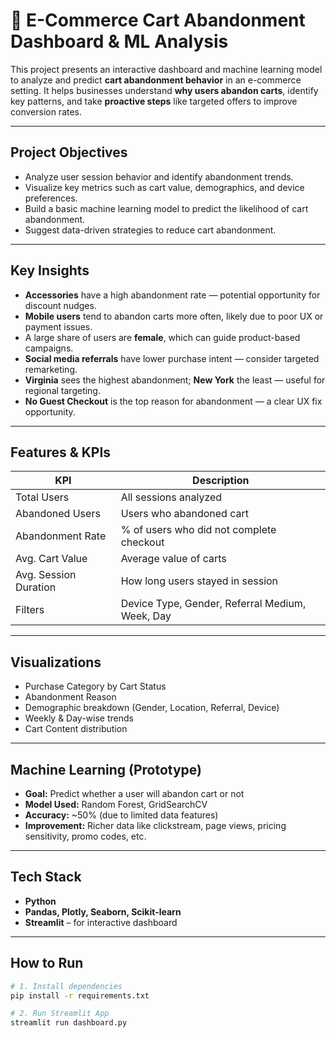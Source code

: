 # 🛒 E-Commerce Cart Abandonment Dashboard & ML Analysis

This project presents an interactive dashboard and machine learning model to analyze and predict **cart abandonment behavior** in an e-commerce setting. It helps businesses understand **why users abandon carts**, identify key patterns, and take **proactive steps** like targeted offers to improve conversion rates.

---

## Project Objectives

- Analyze user session behavior and identify abandonment trends.
- Visualize key metrics such as cart value, demographics, and device preferences.
- Build a basic machine learning model to predict the likelihood of cart abandonment.
- Suggest data-driven strategies to reduce cart abandonment.

---

## Key Insights

- **Accessories** have a high abandonment rate — potential opportunity for discount nudges.
- **Mobile users** tend to abandon carts more often, likely due to poor UX or payment issues.
- A large share of users are **female**, which can guide product-based campaigns.
- **Social media referrals** have lower purchase intent — consider targeted remarketing.
- **Virginia** sees the highest abandonment; **New York** the least — useful for regional targeting.
- **No Guest Checkout** is the top reason for abandonment — a clear UX fix opportunity.

---

## Features & KPIs

| KPI | Description |
|-----|-------------|
| Total Users | All sessions analyzed |
| Abandoned Users | Users who abandoned cart |
| Abandonment Rate | % of users who did not complete checkout |
| Avg. Cart Value | Average value of carts |
| Avg. Session Duration | How long users stayed in session |
| Filters | Device Type, Gender, Referral Medium, Week, Day |

---

## Visualizations

- Purchase Category by Cart Status
- Abandonment Reason
- Demographic breakdown (Gender, Location, Referral, Device)
- Weekly & Day-wise trends
- Cart Content distribution

---

## Machine Learning (Prototype)

- **Goal:** Predict whether a user will abandon cart or not
- **Model Used:** Random Forest, GridSearchCV
- **Accuracy:** ~50% (due to limited data features)
- **Improvement:** Richer data like clickstream, page views, pricing sensitivity, promo codes, etc.

---

## Tech Stack

- **Python**
- **Pandas, Plotly, Seaborn, Scikit-learn**
- **Streamlit** – for interactive dashboard

---

## How to Run

```bash
# 1. Install dependencies
pip install -r requirements.txt

# 2. Run Streamlit App
streamlit run dashboard.py
